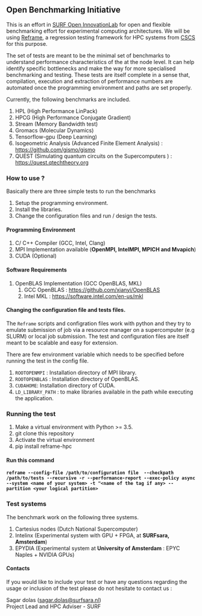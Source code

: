 ## Open Benchmarking Initiative 

This is an effort in [SURF Open InnovationLab](https://www.surf.nl/en/the-surf-cooperative/surf-open-innovation-lab) for open and flexible benchmarking effort for experimental computing architectures. We will be using [Reframe](https://github.com/eth-cscs/reframe), a regression testing framework for HPC systems from [CSCS](https://www.cscs.ch) for this purpose. 

The set of tests are meant to be the minimal set of benchmarks to understand performance characteristics of the at the node level. It can help identify specific bottlenecks and make the way for more specialised benchmarking and testing. These tests are itself complete in a sense that, compilation, execution and extraction of performance numbers are automated once the programming environment and paths are set properly. 

Currently, the following benchmarks are included. 

1. HPL (High Performance LinPack)
2. HPCG (High Performance Conjugate Gradient)
3. Stream (Memory Bandwidth test)
4. Gromacs (Molecular Dynamics)
5. Tensorflow-gpu (Deep Learning)
6. Isogeometric Analysis (Advanced Finite Element Analysis) : https://github.com/gismo/gismo
7. QUEST (Simulating quantum circuits on the Supercomputers ) : https://quest.qtechtheory.org


### How to use ? 

Basically there are three simple tests to run the benchmarks

1. Setup the programming environment. 
2. Install the libraries. 
3. Change the configuration files and run / design the tests.  

#### Programming Environment 

1. C/ C++ Compiler (GCC, Intel, Clang)
2. MPI Implementation available (**OpenMPI, IntelMPI, MPICH and Mvapich**)
3. CUDA (Optional)

#### Software Requirements

1. OpenBLAS Implementation (GCC OpenBLAS, MKL) 
    1. GCC OpenBLAS :   https://github.com/xianyi/OpenBLAS
    2. Intel MKL : https://software.intel.com/en-us/mkl

#### Changing the configuration file and tests files. 

The `Reframe` scripts and configration files work with python and they try to emulate submission of job via a resource manager on a supercomputer (e.g SLURM) or local job submission. The test and configuration files are itself meant to be scalable and easy for extension. 

There are few environment variable which needs to be specified before running the test in the config file. 

1. `ROOTOPENMPI` : Installation directory of MPI library.
2. `ROOTOPENBLAS` : Installation directory of OpenBLAS. 
3. `CUDAHOME`: Installation directory of CUDA.
4. `LD_LIBRARY_PATH` : to make libraries available in the path while executing the application. 

### Running the test

1. Make a virtual environment with Python >= 3.5. 
2. git clone this repository 
3. Activate the virtual environment
4. pip install reframe-hpc

#### Run this command 

**`reframe --config-file /path/to/configuration file  --checkpath /path/to/tests --recursive -r --performance-report --exec-policy async --system <name of your system> -t "<name of the tag if any> --partition <your logical partition>`**

### Test systems 

The benchmark work on the following three systems. 

1. Cartesius nodes (Dutch National Supercomputer)
2. Intelinx (Experimental system with GPU + FPGA, at **SURFsara, Amsterdam**)
3. EPYDIA (Experimental system at **University of Amsterdam** : EPYC Naples + NVIDIA GPUs)

#### Contacts 

If you would like to include your test or have any questions regarding the usage or inclusion of the test please do not hesitate to contact us : 

Sagar dolas (sagar.dolas@surfsara.nl)  
Project Lead and HPC Adviser - SURF
